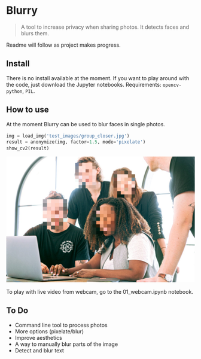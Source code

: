 # Blurry
> A tool to increase privacy when sharing photos. It detects faces and blurs them.


Readme will follow as project makes progress.

## Install

There is no install available at the moment. If you want to play around with the code, just download the Jupyter notebooks. Requirements: `opencv-python`, `PIL`.

## How to use

At the moment Blurry can be used to blur faces in single photos.

```python
img = load_img('test_images/group_closer.jpg')
result = anonymize(img, factor=1.5, mode='pixelate')
show_cv2(result)
```


![png](docs/images/output_5_0.png)


To play with live video from webcam, go to the 01_webcam.ipynb notebook.

## To Do
- Command line tool to process photos
- More options (pixelate/blur)
- Improve aesthetics
- A way to manually blur parts of the image
- Detect and blur text
